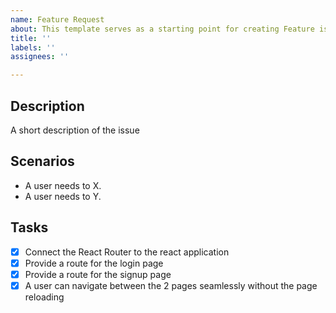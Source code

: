 ```yaml
---
name: Feature Request
about: This template serves as a starting point for creating Feature issues
title: ''
labels: ''
assignees: ''

---
```


## Description

A short description of the issue

## Scenarios

- A user needs to X.
- A user needs to Y.

## Tasks

- [x] Connect the React Router to the react application
- [x] Provide a route for the login page
- [x] Provide a route for the signup page
- [x] A user can navigate between the 2 pages seamlessly without the page reloading